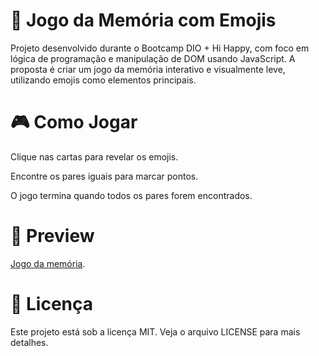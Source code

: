 # 🧠 Jogo da Memória com Emojis

Projeto desenvolvido durante o Bootcamp DIO + Hi Happy, com foco em lógica de programação e manipulação de DOM usando JavaScript. A proposta é criar um jogo da memória interativo e visualmente leve, utilizando emojis como elementos principais.

# 🎮 Como Jogar

Clique nas cartas para revelar os emojis.

Encontre os pares iguais para marcar pontos.

O jogo termina quando todos os pares forem encontrados.

# 📸 Preview

[Jogo da memória](https://web.dio.me/home).

# 📄 Licença

Este projeto está sob a licença MIT. Veja o arquivo LICENSE para mais detalhes.
